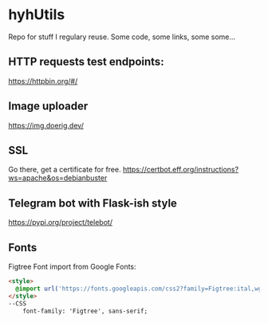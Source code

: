 # hyhUtils
Repo for stuff I regulary reuse. Some code, some links, some some...



## HTTP requests test endpoints: 
https://httpbin.org/#/

## Image uploader
https://img.doerig.dev/
## SSL
Go there, get a certificate for free.
https://certbot.eff.org/instructions?ws=apache&os=debianbuster

## Telegram bot with Flask-ish style
https://pypi.org/project/telebot/

## Fonts
Figtree Font import from Google Fonts:

```HTML
<style>
  @import url('https://fonts.googleapis.com/css2?family=Figtree:ital,wght@0,500;0,700;1,300&display=swap');
</style>
--CSS
    font-family: 'Figtree', sans-serif;
```
